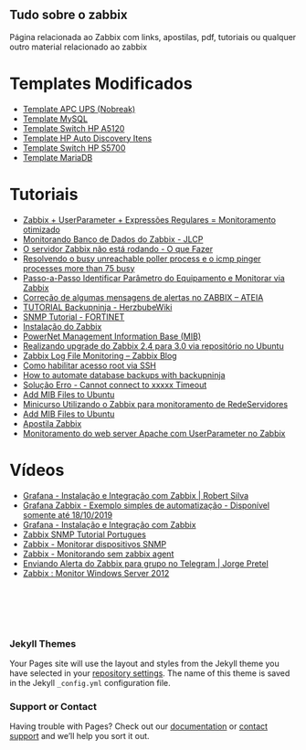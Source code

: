 ## Tudo sobre o zabbix

Página relacionada ao Zabbix com links, apostilas, pdf, tutoriais ou qualquer outro material relacionado ao zabbix

<h1>Templates Modificados</h1>

<ul>
  <li><a href="https://github.com/EdiJunior88/Zabbix/blob/master/zbx_APC_UPS_templates.xml">Template APC UPS (Nobreak)</a></li>
  <li><a href="https://github.com/EdiJunior88/Zabbix/blob/master/zbx_DB_MySQL_templates.xml">Template MySQL</a></li>
  <li><a href="https://github.com/EdiJunior88/Zabbix/blob/master/zbx_HP_A5120_templates.xml">Template Switch HP A5120</a></li>
  <li><a href="https://github.com/EdiJunior88/Zabbix/blob/master/zbx_HP_SNMP_Autodiscovery_templates.xml">Template HP Auto Discovery Itens</a></li>
  <li><a href="https://github.com/EdiJunior88/Zabbix/blob/master/zbx_Huawei_Switch_S5700_templates.xml">Template Switch HP S5700</a></li>
  <li><a href="https://github.com/EdiJunior88/Zabbix/blob/master/zbx_MARIADB_templates.xml">Template MariaDB</a></li>
</ul>

<h1>Tutoriais</h1>

<ul>
<li><a href="https://github.com/EdiJunior88/Zabbix/blob/master/Zabbix%20%2B%20UserParameter%20%2B%20Express%C3%B5es%20Regulares%20%3D%20Monitoramento%20otimizado.pdf">Zabbix + UserParameter + Expressões Regulares = Monitoramento otimizado</a></li>

<li><a href="https://github.com/EdiJunior88/Zabbix/blob/master/Monitorando%20Banco%20de%20Dados%20do%20Zabbix%20-%20JLCP.pdf">Monitorando Banco de Dados do Zabbix - JLCP</a></li>

<li><a href="https://github.com/EdiJunior88/Zabbix/blob/master/Hernandes%20Martins_%20O%20servidor%20Zabbix%20n%C3%A3o%20est%C3%A1%20rodando_%20O%20que%20Fazer_.pdf">O servidor Zabbix não está rodando - O que Fazer</a></li>

<li><a href="https://github.com/EdiJunior88/Zabbix/blob/master/Zabbix_%20Resolvendo%20o%20busy%20unreachable%20poller%20process%20e%20o%20icmp%20pinger%20processes%20more%20than%2075%20busy%20_%20BLOGMARU.pdf">Resolvendo o busy unreachable poller process e o icmp pinger processes more than 75 busy</a></li>

<li><a href="https://github.com/EdiJunior88/Zabbix/blob/master/Blog%20do%20D%C3%A9o_%20Passo-a-Passo%20Identificar%20Par%C3%A2metro%20do%20Equipamento%20e%20Monitorar%20via%20Zabbix.pdf">Passo-a-Passo Identificar Parâmetro do Equipamento e Monitorar via Zabbix</a></li>

<li><a href="https://github.com/EdiJunior88/Zabbix/blob/master/Corre%C3%A7%C3%A3o%20de%20algumas%20mensagens%20de%20alertas%20no%20ZABBIX%20%E2%80%93%20ATEIA.pdf">Correção de algumas mensagens de alertas no ZABBIX – ATEIA</a></li>

<li><a href="https://github.com/EdiJunior88/Zabbix/blob/master/Backupninja%20-%20HerzbubeWiki.pdf">TUTORIAL Backupninja - HerzbubeWiki</a></li>

<li><a href="https://github.com/EdiJunior88/Zabbix/blob/master/SNMP-Monitoringv1.07.pdf">SNMP Tutorial - FORTINET</a></li>

<li><a href="https://github.com/EdiJunior88/Zabbix/blob/master/Monitoramento_Redes_Zabbix.pdf">Instalação do Zabbix</a></li>

<li><a href="https://github.com/EdiJunior88/Zabbix/blob/master/APC-Powernet.pdf">PowerNet Management Information Base (MIB)</a></li>

<li><a href="https://github.com/EdiJunior88/Zabbix/blob/master/Realizando%20upgrade%20do%20Zabbix%202.4%20para%203.0%20via%20reposit%C3%B3rio%20no%20Ubuntu_.pdf">Realizando upgrade do Zabbix 2.4 para 3.0 via repositório no Ubuntu</a></li>

<li><a href="https://github.com/EdiJunior88/Zabbix/blob/master/Zabbix%20Log%20File%20Monitoring%20%E2%80%93%20Zabbix%20Blog.pdf">Zabbix Log File Monitoring – Zabbix Blog</a></li>

<li><a href="https://github.com/EdiJunior88/Zabbix/blob/master/Como%20habilitar%20acesso%20root%20via%20SSH.pdf">Como habilitar acesso root via SSH</a></li>

<li><a href="https://github.com/EdiJunior88/Zabbix/blob/master/How%20to%20automate%20database%20backups%20with%20backupninja.pdf">How to automate database backups with backupninja</a></li>

<li><a href="https://github.com/EdiJunior88/Zabbix/blob/master/Solu%C3%A7%C3%A3o%20Erro%20-%20Cannot%20connect%20to%20xxxxx%20Timeout.pdf">Solução Erro - Cannot connect to xxxxx Timeout</a></li>

<li><a href="https://github.com/EdiJunior88/Zabbix/blob/master/Add%20MIB%20Files%20to%20Ubuntu.pdf">Add MIB Files to Ubuntu</a></li>

<li><a href="https://github.com/EdiJunior88/Zabbix/blob/master/Minicurso%20Utilizando%20o%20Zabbix%20para%20monitoramento%20de%20Rede%20e%20Servidores.pdf">Minicurso Utilizando o Zabbix para monitoramento de RedeServidores</a></li>

<li><a href="https://github.com/EdiJunior88/Zabbix/blob/master/Add%20MIB%20Files%20to%20Ubuntu.pdf">Add MIB Files to Ubuntu</a></li>

<li><a href="https://github.com/EdiJunior88/Zabbix/blob/master/Apostila%20Zabbix.pdf">Apostila Zabbix</a></li>

<li><a href="https://github.com/EdiJunior88/Zabbix/blob/master/Monitoramento%20do%20web%20server%20Apache%20com%20UserParameter%20no%20Zabbix.pdf">Monitoramento do web server Apache com UserParameter no Zabbix</a></li>

</ul>

<h1>Vídeos</h1>

<ul>
<li><a href="https://www.youtube.com/watch?v=yYkyKpwk3uY">Grafana - Instalação e Integração com Zabbix | Robert Silva</a></li>
  
<li><a href="https://youtu.be/QhnNczV-3Ds">Grafana Zabbix - Exemplo simples de automatização - Disponível somente até 18/10/2019</a></li>

<li><a href="https://youtu.be/eUh3jQ3n9Wk">Grafana - Instalação e Integração com Zabbix</a></li>

<li><a href="https://youtu.be/XJ22JRuWMhU">Zabbix SNMP Tutorial Portugues</a></li>

<li><a href="https://youtu.be/3-2p_MOnVfY">Zabbix - Monitorar dispositivos SNMP</a></li>

<li><a href="https://youtu.be/_yaDl4u6GDM">Zabbix - Monitorando sem zabbix agent</a></li>

<li><a href="https://youtu.be/VgkSQjL4XN8">Enviando Alerta do Zabbix para grupo no Telegram | Jorge Pretel</a></li>

<li><a href="https://youtu.be/BPu_0hqHgqA">Zabbix : Monitor Windows Server 2012</a></li>

</ul>

<br>
<br>
<br>
<br>

### Jekyll Themes

Your Pages site will use the layout and styles from the Jekyll theme you have selected in your [repository settings](https://github.com/EdiJunior88/Zabbix/settings). The name of this theme is saved in the Jekyll `_config.yml` configuration file.

### Support or Contact

Having trouble with Pages? Check out our [documentation](https://help.github.com/categories/github-pages-basics/) or [contact support](https://github.com/contact) and we’ll help you sort it out.
